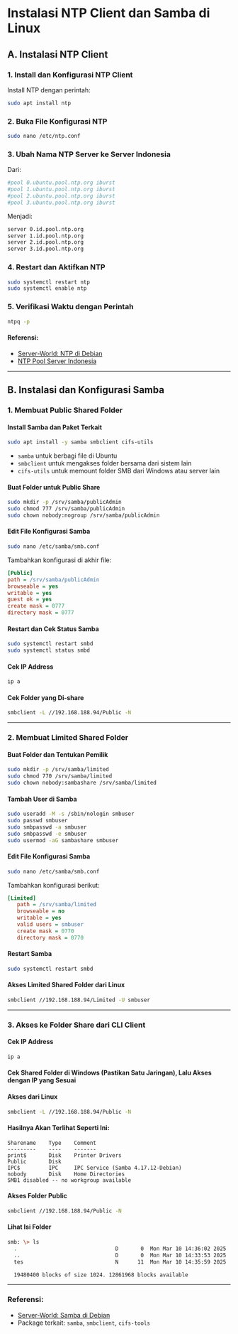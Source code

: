 # Instalasi NTP Client dan Samba di Linux

## A. Instalasi NTP Client

### 1. Install dan Konfigurasi NTP Client

Install NTP dengan perintah:

```bash
sudo apt install ntp
```

### 2. Buka File Konfigurasi NTP

```bash
sudo nano /etc/ntp.conf
```

### 3. Ubah Nama NTP Server ke Server Indonesia

Dari:

```bash
#pool 0.ubuntu.pool.ntp.org iburst
#pool 1.ubuntu.pool.ntp.org iburst
#pool 2.ubuntu.pool.ntp.org iburst
#pool 3.ubuntu.pool.ntp.org iburst
```

Menjadi:

```bash
server 0.id.pool.ntp.org
server 1.id.pool.ntp.org
server 2.id.pool.ntp.org
server 3.id.pool.ntp.org
```

### 4. Restart dan Aktifkan NTP

```bash
sudo systemctl restart ntp
sudo systemctl enable ntp
```

### 5. Verifikasi Waktu dengan Perintah

```bash
ntpq -p
```

#### Referensi:
- [Server-World: NTP di Debian](https://www.server-world.info/en/note?os=Debian_12&p=ntp&f=1)
- [NTP Pool Server Indonesia](https://www.ntppool.org/en/zone/id)

---

## B. Instalasi dan Konfigurasi Samba

### 1. Membuat Public Shared Folder

#### Install Samba dan Paket Terkait

```bash
sudo apt install -y samba smbclient cifs-utils
```

- `samba` untuk berbagi file di Ubuntu
- `smbclient` untuk mengakses folder bersama dari sistem lain
- `cifs-utils` untuk memount folder SMB dari Windows atau server lain

#### Buat Folder untuk Public Share

```bash
sudo mkdir -p /srv/samba/publicAdmin
sudo chmod 777 /srv/samba/publicAdmin
sudo chown nobody:nogroup /srv/samba/publicAdmin
```

#### Edit File Konfigurasi Samba

```bash
sudo nano /etc/samba/smb.conf
```

Tambahkan konfigurasi di akhir file:

```ini
[Public] 
path = /srv/samba/publicAdmin 
browseable = yes 
writable = yes 
guest ok = yes 
create mask = 0777 
directory mask = 0777
```

#### Restart dan Cek Status Samba

```bash
sudo systemctl restart smbd
sudo systemctl status smbd
```

#### Cek IP Address

```bash
ip a
```

#### Cek Folder yang Di-share

```bash
smbclient -L //192.168.188.94/Public -N
```

---

### 2. Membuat Limited Shared Folder

#### Buat Folder dan Tentukan Pemilik

```bash
sudo mkdir -p /srv/samba/limited
sudo chmod 770 /srv/samba/limited
sudo chown nobody:sambashare /srv/samba/limited
```

#### Tambah User di Samba

```bash
sudo useradd -M -s /sbin/nologin smbuser
sudo passwd smbuser
sudo smbpasswd -a smbuser
sudo smbpasswd -e smbuser
sudo usermod -aG sambashare smbuser
```

#### Edit File Konfigurasi Samba

```bash
sudo nano /etc/samba/smb.conf
```

Tambahkan konfigurasi berikut:

```ini
[Limited]
   path = /srv/samba/limited
   browseable = no
   writable = yes
   valid users = smbuser
   create mask = 0770
   directory mask = 0770
```

#### Restart Samba

```bash
sudo systemctl restart smbd
```

#### Akses Limited Shared Folder dari Linux

```bash
smbclient //192.168.188.94/Limited -U smbuser
```

---

### 3. Akses ke Folder Share dari CLI Client

#### Cek IP Address

```bash
ip a
```

#### Cek Shared Folder di Windows (Pastikan Satu Jaringan), Lalu Akses dengan IP yang Sesuai

#### Akses dari Linux

```bash
smbclient -L //192.168.188.94/Public -N
```

#### Hasilnya Akan Terlihat Seperti Ini:

```
Sharename    Type    Comment
---------    ----    -------
print$       Disk    Printer Drivers
Public       Disk
IPC$         IPC     IPC Service (Samba 4.17.12-Debian)
nobody       Disk    Home Directories
SMB1 disabled -- no workgroup available
```

#### Akses Folder Public

```bash
smbclient //192.168.188.94/Public -N
```

#### Lihat Isi Folder

```bash
smb: \> ls
  .                               D       0  Mon Mar 10 14:36:02 2025
  ..                              D       0  Mon Mar 10 14:33:53 2025
  tes                             N      11  Mon Mar 10 14:35:59 2025

  19480400 blocks of size 1024. 12861968 blocks available
```

---

### Referensi:
- [Server-World: Samba di Debian](https://www.server-world.info/en/note?os=Debian_12&p=samba&f=1)
- Package terkait: `samba`, `smbclient`, `cifs-tools`

